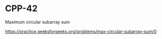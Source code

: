 # CPP-42
Maximum circular subarray sum









https://practice.geeksforgeeks.org/problems/max-circular-subarray-sum/0
